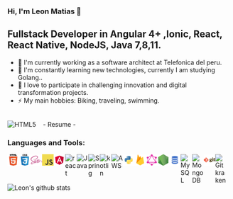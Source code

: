 ### Hi, I'm Leon Matias 👋

## Fullstack Developer in Angular 4+ ,Ionic, React, React Native, NodeJS, Java 7,8,11.
- 🔭 I'm currently working as a software architect at Telefonica del peru.
- 🌱 I'm constantly learning new technologies, currently I am studying Golang.. 
- 👯 I love to participate in challenging innovation and digital transformation projects.
- ⚡ My main hobbies: Biking, traveling, swimming.

<br />
- Resume - <a href="https://drive.google.com/file/d/1bOkBOL-p17iiDnEgCDDDfwPItiYvtgtn/view">
  <img align="left" alt="HTML5" width="80px" src="http://clac-comerciojusto.org/wp-content/uploads/2019/04/download-pdf-button-1.png" /> 
</a>


### Languages and Tools:

<img align="left" alt="HTML5" width="26px" src="https://raw.githubusercontent.com/github/explore/80688e429a7d4ef2fca1e82350fe8e3517d3494d/topics/html/html.png" />
<img align="left" alt="CSS3" width="26px" src="https://raw.githubusercontent.com/github/explore/80688e429a7d4ef2fca1e82350fe8e3517d3494d/topics/css/css.png" />
<img align="left" alt="Sass" width="26px" src="https://raw.githubusercontent.com/github/explore/80688e429a7d4ef2fca1e82350fe8e3517d3494d/topics/sass/sass.png" />
<img align="left" alt="JavaScript" width="26px" src="https://raw.githubusercontent.com/github/explore/80688e429a7d4ef2fca1e82350fe8e3517d3494d/topics/javascript/javascript.png" />
<img align="left" alt="Angular" width="26px" src="https://raw.githubusercontent.com/github/explore/80688e429a7d4ef2fca1e82350fe8e3517d3494d/topics/angular/angular.png" />
<img align="left" alt="react" width="26px" src="https://cdn.auth0.com/blog/react-js/react.png" />
<img align="left" alt="Java" width="26px" src="https://cdn.iconscout.com/icon/free/png-256/java-60-1174953.png" />
<img align="left" alt="Spring" width="26px" src="https://spring-petclinic.github.io/images/logo-spring.png" />
<img align="left" alt="kotlin" width="26px" src="https://cdn.worldvectorlogo.com/logos/kotlin-1.svg" />
<img align="left" alt="AWS" width="26px" src="https://www.kloia.com/hubfs/aws-training.png" />

<img align="left" alt="Python" width="26px" src="https://raw.githubusercontent.com/github/explore/80688e429a7d4ef2fca1e82350fe8e3517d3494d/topics/python/python.png" />
<img align="left" alt="Firebase" width="26px" src="https://raw.githubusercontent.com/github/explore/80688e429a7d4ef2fca1e82350fe8e3517d3494d/topics/firebase/firebase.png" />
<img align="left" alt="GraphQL" width="26px" src="https://raw.githubusercontent.com/github/explore/80688e429a7d4ef2fca1e82350fe8e3517d3494d/topics/graphql/graphql.png" />
<img align="left" alt="Node.js" width="26px" src="https://raw.githubusercontent.com/github/explore/80688e429a7d4ef2fca1e82350fe8e3517d3494d/topics/nodejs/nodejs.png" />
<img align="left" alt="SQL" width="26px" src="https://raw.githubusercontent.com/github/explore/80688e429a7d4ef2fca1e82350fe8e3517d3494d/topics/sql/sql.png" />
<img align="left" alt="MySQL" width="26px" src="https://webuilddatabases.com/wp-content/uploads/2015/03/mysql-icon.png" />
<img align="left" alt="MongoDB" width="26px" src="https://www.pngitem.com/pimgs/m/385-3850320_png-transparent-mongodb-icon-mongodb-logo-png-download.png" />
<img align="left" alt="Git" width="26px" src="https://raw.githubusercontent.com/github/explore/80688e429a7d4ef2fca1e82350fe8e3517d3494d/topics/git/git.png" />
<img align="left" alt="Gitkraken" width="26px" src="https://user-images.githubusercontent.com/2437911/62945705-2e111300-bdd7-11e9-8f82-cffa978d1071.png" />


<br />
<br />

![Leon's github stats](https://github-readme-stats.vercel.app/api?username=leonmatias2015&show_icons=true&theme=dracula&hide=stars,issues)
